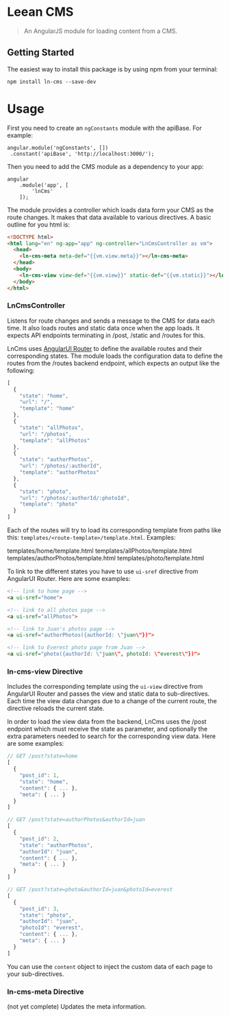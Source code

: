 # Leean CMS

> An AngularJS module for loading content from a CMS.


## Getting Started

The easiest way to install this package is by using npm from your terminal:

```
npm install ln-cms --save-dev
```


# Usage

First you need to create an ```ngConstants``` module with the apiBase. For example:
 
```
angular.module('ngConstants', [])
 .constant('apiBase', 'http://localhost:3000/');
```

Then you need to add the CMS module as a dependency to your app:
 
```
angular
    .module('app', [
        'lnCms'
    ]);
```

The module provides a controller which loads data form your CMS as the route changes. It makes that data available to various directives. A basic outline for you html is:
 
```html
<!DOCTYPE html>
<html lang="en" ng-app="app" ng-controller="LnCmsController as vm">
  <head>
    <ln-cms-meta meta-def="{{vm.view.meta}}"></ln-cms-meta>
  </head>
  <body>
    <ln-cms-view view-def="{{vm.view}}" static-def="{{vm.static}}"></ln-cms-view>
  </body>
</html>
```

### LnCmsController

Listens for route changes and sends a message to the CMS for data each time. It also loads routes and static data once when the app loads. It expects API endpoints terminating in /post, /static and /routes for this.

LnCms uses [AngularUI Router](https://github.com/angular-ui/ui-router) to define the available routes and their corresponding states. The module loads the configuration data to define the routes from the /routes backend endpoint, which expects an output like the following:

```javascript
[
  {
    "state": "home",
    "url": "/",
    "template": "home"
  },
  {
    "state": "allPhotos",
    "url": "/photos",
    "template": "allPhotos"
  },
  {
    "state": "authorPhotos",
    "url": "/photos/:authorId",
    "template": "authorPhotos"
  },
  {
    "state": "photo",
    "url": "/photos/:authorId/:photoId",
    "template": "photo"
  }
]
```

Each of the routes will try to load its corresponding template from paths like this: ```templates/<route-template>/template.html```. Examples: 

templates/home/template.html
templates/allPhotos/template.html
templates/authorPhotos/template.html
templates/photo/template.html

To link to the different states you have to use ```ui-sref``` directive from AngularUI Router. Here are some examples:

```html
<!-- link to home page -->
<a ui-sref="home">

<!-- link to all photos page -->
<a ui-sref="allPhotos">

<!-- link to Juan's photos page -->
<a ui-sref="authorPhotos({authorId: \"juan\"})">

<!-- link to Everest photo page from Juan -->
<a ui-sref="photo({authorId: \"juan\", photoId: \"everest\"})">
```

### ln-cms-view Directive

Includes the corresponding template using the ```ui-view``` directive from AngularUI Router and passes the view and static data to sub-directives. Each time the view data changes due to a change of the current route, the directive reloads the current state.

In order to load the view data from the backend, LnCms uses the /post endpoint which must receive the state as parameter, and optionally the extra parameters needed to search for the corresponding view data. Here are some examples:

```javascript
// GET /post?state=home
[
  {
    "post_id": 1,
    "state": "home",
    "content": { ... },
    "meta": { ... }
  }
]

// GET /post?state=authorPhotos&authorId=juan
[
  {
    "post_id": 2,
    "state": "authorPhotos",
    "authorId": "juan",
    "content": { ... },
    "meta": { ... }
  }
]

// GET /post?state=photo&authorId=juan&photoId=everest
[
  {
    "post_id": 3,
    "state": "photo",
    "authorId": "juan",
    "photoId": "everest",
    "content": { ... },
    "meta": { ... }
  }
]
```

You can use the ```content``` object to inject the custom data of each page to your sub-directives.

### ln-cms-meta Directive

(not yet complete) Updates the meta information.
